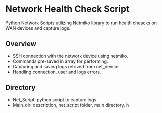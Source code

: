 # Network Health Check Script
Python Network Scripts utilizing Netmiko library to run health cheacks on WAN devices and capture logs.

## Overview
* SSH connection with the network device using netmiko.
* Commands pre-saved in array for performing.
* Capturing and saving logs retrived from net_device.
* Handling connection, user and logs errors.

## Directory
* Net_Script: python script to capture logs.
* Main_dir: description, net_script folder, main directory.
h
